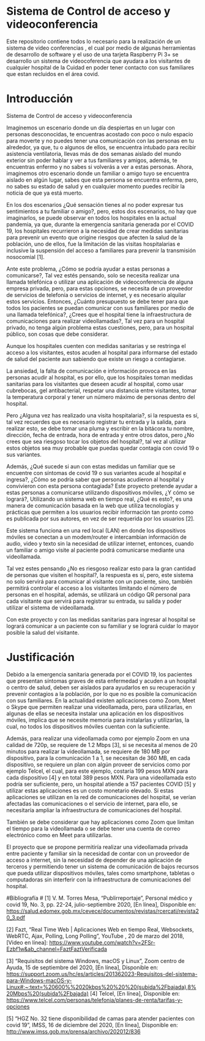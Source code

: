 # Sistema de Control de acceso y videoconferencia #
Este repositorio contiene todos lo necesario para la realización de un sistema de video conferencias , el cual por medio de algunas herramientas de desarrollo de software y el uso de una tarjeta Raspberry Pi 3+ se desarrollo un sistema de videocoferencia que ayudara a los visitantes de cualquier hospital de la Cuidad en poder tener contacto con sus familiares que estan recluidos en el área covid.
 # Introducción #
 Sistema de Control de acceso y videoconferencia 

Imaginemos un escenario donde un día despiertas en un lugar con personas desconocidas, te encuentras acostado con poco o nulo espacio para moverte y no puedes tener una comunicación con las personas en tu alrededor, ya que, tu o algunos de ellos, se encuentra intubado para recibir asistencia ventilatoria, llevas más de dos semanas aislado del mundo exterior sin poder hablar y ver a tus familiares y amigos, además, te encuentras enfermo y no sabes si volverás a ver a estas personas. Ahora, imaginemos otro escenario donde un familiar o amigo tuyo se encuentra aislado en algún lugar, sabes que esta persona se encuentra enferma, pero, no sabes su estado de salud y en cualquier momento puedes recibir la noticia de que ya está muerto.

En los dos escenarios ¿Qué sensación tienes al no poder expresar tus sentimientos a tu familiar o amigo?, pero, estos dos escenarios, no hay que imaginarlos, se puede observar en todos los hospitales en la actual pandemia, ya que, durante la emergencia sanitaria generada por el COVID 19, los hospitales recurrieron a la necesidad de crear medidas sanitarias para prevenir un evento que origine riesgos que afecten la salud de la población, uno de ellos, fue la limitación de las visitas hospitalarias e inclusive la suspensión del acceso a familiares para prevenir la transmisión nosocomial [1].

Ante este problema, ¿Cómo se podría ayudar a estas personas a comunicarse?, Tal vez estés pensando, solo se necesita realizar una llamada telefónica o utilizar una aplicación de videoconferencia de alguna empresa privada, pero, para estas opciones, se necesita de un proveedor de servicios de telefonía o servicios de internet, y es necesario alquilar estos servicios. Entonces, ¿Cuánto presupuesto se debe tener para que todos los pacientes se puedan comunicar con sus familiares por medio de una llamada telefónica?, ¿Crees que el hospital tiene la infraestructura de comunicaciones para realizar videollamadas?, Tal vez para un hospital privado, no tenga algún problema estas cuestiones, pero, para un hospital público, son cosas que debe considerar.

Aunque los hospitales cuenten con medidas sanitarias y se restringa el acceso a los visitantes, estos acuden al hospital para informarse del estado de salud del paciente aun sabiendo que existe un riesgo a contagiarse. 

La ansiedad, la falta de comunicación e información provoca en las personas acudir al hospital, es por ello, que los hospitales toman medidas sanitarias para los visitantes que deseen acudir al hospital, como usar cubrebocas, gel antibacterial, respetar una distancia entre visitantes, tomar la temperatura corporal y tener un número máximo de personas dentro del hospital.

Pero ¿Alguna vez has realizado una visita hospitalaria?, si la respuesta es sí, tal vez recuerdes que es necesario registrar tu entrada y la salida, para realizar esto, se debe tomar una pluma y escribir en la bitácora tu nombre, dirección, fecha de entrada, hora de entrada y entre otros datos, pero ¿No crees que sea riesgoso tocar los objetos del hospital?, tal vez al utilizar estos objetos sea muy probable que puedas quedar contagia con covid 19 o sus variantes.

Además, ¿Qué sucede si aun con estas medidas un familiar que se encuentre con síntomas de covid 19 o sus variantes acude al hospital e ingresa?, ¿Cómo se podría saber que personas acudieron al hospital y convivieron con esta persona contagiada?
Este proyecto pretende ayudar a estas personas a comunicarse utilizando dispositivos móviles, ¿Y cómo se logrará?, Utilizando un sistema web en tiempo real, ¿Qué es esto?, es una manera de comunicación basada en la web que utiliza tecnologías y prácticas que permiten a los usuarios recibir información tan pronto como es publicada por sus autores, en vez de ser requerida por los usuarios [2].

Este sistema funciona en una red local (LAN) en donde los dispositivos móviles se conectan a un modem/router e intercambian información de audio, video y texto sin la necesidad de utilizar internet, entonces, cuando un familiar o amigo visite al paciente podrá comunicarse mediante una videollamada.

Tal vez estes pensando ¿No es riesgoso realizar esto para la gran cantidad de personas que visiten el hospital?, la respuesta es sí, pero, este sistema no solo servirá para comunicar al visitante con un paciente, sino, también permitirá controlar el acceso a los visitantes limitando el número de personas en el hospital, además, se utilizará un código QR personal para cada visitante que servirá para registrar su entrada, su salida y poder utilizar el sistema de videollamada.

Con este proyecto y con las medidas sanitarias para ingresar al hospital se logrará comunicar a un paciente con su familiar y se logrará cuidar lo mayor posible la salud del visitante.

# Justificación # 

Debido a la emergencia sanitaria generada por el COVID 19, los pacientes que presentan síntomas graves de esta enfermedad y acuden a un hospital o centro de salud, deben ser aislados para ayudarlos en su recuperación y prevenir contagios a la población, por lo que no es posible la comunicación con sus familiares.
En la actualidad existen aplicaciones como Zoom, Meet o Skype que permiten realizar una videollamada, pero, para utilizarlas, en algunas de ellas se necesita instalar una aplicación en los dispositivos móviles, implica que se necesite memoria para instalarlas y utilizarlas, la cual, no todos los dispositivos móviles cuentan con la suficiente.

Además, para realizar una videollamada como por ejemplo Zoom en una calidad de 720p, se requiere de 1.2 Mbps [3], si se necesita al menos de 20 minutos para realizar la videollamada, se requiere de 180 MB por dispositivo, para la comunicación 1 a 1, se necesitan de 360 MB, en cada dispositivo, se requiere un plan con algún proveer de servicios como por ejemplo Telcel, el cual, para este ejemplo, costaría 199 pesos MXN para cada dispositivo [4] y en total 389 pesos MXN. Para una videollamada esto podría ser suficiente, pero, un hospital atiende a 157 pacientes COVID [5] y utilizar estas aplicaciones es un costo monetario elevado.
Si estas aplicaciones se utilizan en la red de comunicaciones del hospital, se verían afectadas las comunicaciones o el servicio de internet, para ello, se necesitaría ampliar la infraestructura de comunicaciones del hospital.

También se debe considerar que hay aplicaciones como Zoom que limitan el tiempo para la videollamada o se debe tener una cuenta de correo electrónico como en Meet para utilizarlas.

El proyecto que se propone permitiría realizar una videollamada privada entre paciente y familiar sin la necesidad de contar con un proveedor de acceso a internet, sin la necesidad de depender de una aplicación de terceros y permitiendo tener un sistema de comunicación de bajos recursos que pueda utilizar dispositivos móviles, tales como smartphone, tabletas o computadoras sin interferir con la infraestructura de comunicaciones del hospital.

#Bibliografía #
[1] V. M. Torres Mesa, “Publirreportaje”, Personal médico y covid 19, No. 3, pp. 22-24, julio-septiembre 2020, [En línea], Disponible en: https://salud.edomex.gob.mx/cevece/documentos/revistas/rcercati/revista20_3.pdf 

[2] Fazt, “Real Time Web | Aplicaciones Web en tiempo Real, Websockets, WebRTC, Ajax, Polling, Long Polling”, YouTube , 20 de marzo del 2018, [Video en línea]: https://www.youtube.com/watch?v=2FSr-Ezbf1w&ab_channel=FaztFaztVerificada 

[3] “Requisitos del sistema Windows, macOS y Linux”, Zoom centro de Ayuda, 15 de septiembre del 2020, [En línea], Disponible en: https://support.zoom.us/hc/es/articles/201362023-Requisitos-del-sistema-para-Windows-macOS-y-Linux#:~:text=%20600%%2020kbps%20%20%20(subida%2Fbajada),8%20Mbps%20(subida%2Fbajada) 
[4] Telcel, [En línea], Disponible en: https://www.telcel.com/personas/telefonia/planes-de-renta/tarifas-y-opciones 

[5] “HGZ No. 32 tiene disponibilidad de camas para atender pacientes con covid 19”, IMSS, 16 de diciembre del 2020, [En línea], Disponible en: http://www.imss.gob.mx/prensa/archivo/202012/836 





